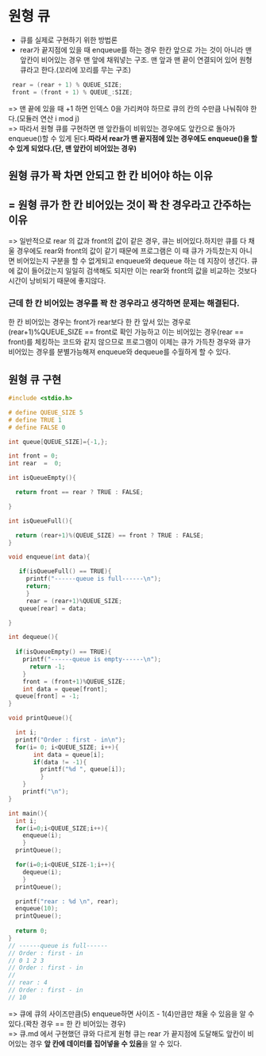 # 원형 큐
 
* 큐를 실제로 구현하기 위한 방법론
* rear가 끝지점에 있을 때 enqueue를 하는 경우 한칸 앞으로 가는 것이 아니라 맨 앞칸이 비어있는 경우 맨 앞에 채워넣는 구조. 맨 앞과 맨 끝이 연결되어 있어 원형 큐라고 한다.(꼬리에 꼬리를 무는 구조)

```c
 rear = (rear + 1) % QUEUE_SIZE;
 front = (front + 1) % QUEUE_:SIZE;
```
=> 맨 끝에 있을 때 +1 하면 인덱스 0을 가리켜야 하므로 큐의 칸의 수만큼 나눠줘야 한다.(모듈러 연산 i mod j) <br>
=> 따라서 원형 큐를 구현하면 맨 앞칸들이 비워있는 경우에도 앞칸으로 돌아가 enqueue()할 수 있게 된다.**따라서 rear가 맨 끝지점에 있는 경우에도 enqueue()을 할 수 있게 되었다.(단, 맨 앞칸이 비어있는 경우)**<br>

## 원형 큐가 꽉 차면 안되고 한 칸 비어야 하는 이유
## = 원형 큐가 한 칸 비어있는 것이 꽉 찬 경우라고 간주하는 이유

=> 일반적으로 rear 의 값과 front의 값이 같은 경우, 큐는 비어있다.하지만 큐를 다 채울 경우에도 rear와 front의 값이 같기 때문에 프로그램은 이 때 큐가 가득찼는지 아니면 비어있는지 구분을 할 수 없게되고 enqueue와 dequeue 하는 데 지장이 생긴다. 큐에 값이 들어갔는지 일일히 검색해도 되지만 이는 rear와 front의 값을 비교하는 것보다 시간이 낭비되기 때문에 좋지않다.
<br>
### **근데 한 칸 비어있는 경우를 꽉 찬 경우라고 생각하면 문제는 해결된다.** 
한 칸 비어있는 경우는 front가 rear보다 한 칸 앞서 있는 경우로 (rear+1)%QUEUE\_SIZE == front로 확인 가능하고 이는 비어있는 경우(rear == front)를 체킹하는 코드와 같지 않으므로 프로그램이 이제는 큐가 가득찬 경우와 큐가 비어있는 경우를 분별가능해져 enqueue와 dequeue를 수월하게 할 수 있다.

## 원형 큐 구현 

```c
#include <stdio.h>

# define QUEUE_SIZE 5
# define TRUE 1
# define FALSE 0

int queue[QUEUE_SIZE]={-1,};

int front = 0;
int rear  =  0;

int isQueueEmpty(){

  return front == rear ? TRUE : FALSE;

}

int isQueueFull(){

  return (rear+1)%(QUEUE_SIZE) == front ? TRUE : FALSE;
}

void enqueue(int data){

   if(isQueueFull() == TRUE){
     printf("------queue is full------\n");
     return;
	 }
	 rear = (rear+1)%QUEUE_SIZE;
   queue[rear] = data;

}

int dequeue(){
  
  if(isQueueEmpty() == TRUE){
    printf("------queue is empty------\n");
	  return -1;
	}
	front = (front+1)%QUEUE_SIZE;
	int data = queue[front];
  queue[front] = -1;
}

void printQueue(){

  int i;
  printf("Order : first - in\n");
  for(i= 0; i<QUEUE_SIZE; i++){
	   int data = queue[i];
	   if(data != -1){ 
	     printf("%d ", queue[i]);
		 }
	}
	printf("\n");
}

int main(){
  int i;
  for(i=0;i<QUEUE_SIZE;i++){
    enqueue(i);
	}
  printQueue();

  for(i=0;i<QUEUE_SIZE-1;i++){
    dequeue(i);
	}
  printQueue();

  printf("rear : %d \n", rear);
  enqueue(10);
  printQueue();
  
  return 0;
}
// ------queue is full------
// Order : first - in
// 0 1 2 3 
// Order : first - in
//
// rear : 4 
// Order : first - in
// 10 
```
=> 큐에 큐의 사이즈만큼(5) enqueue하면 사이즈 - 1(4)만큼만 채울 수 있음을 알 수 있다.(꽉찬 경우 == 한 칸 비어있는 경우) 
<br>=> 큐.md 에서 구현했던 큐와 다르게 원형 큐는 rear 가 끝지점에 도달해도 앞칸이 비어있는 경우 **앞 칸에 데이터를 집어넣을 수 있음**을 알 수 있다. 
 
